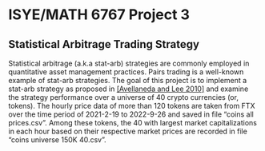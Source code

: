 # ISYE/MATH 6767 Project 3
## Statistical Arbitrage Trading Strategy


Statistical arbitrage (a.k.a stat-arb) strategies are commonly employed in quantitative asset management
practices. Pairs trading is a well-known example of stat-arb strategies. The goal of this project is to implement
a stat-arb strategy as proposed in [[Avellaneda and Lee 2010]](doc/Statistical%20arbitrage%20in%20the%20US%20equities%20market2010.pdf) and examine the strategy performance
over a universe of 40 crypto currencies (or, tokens). The hourly price data of more than 120 tokens are taken
from FTX over the time period of 2021-2-19 to 2022-9-26 and saved in file “coins all prices.csv”. Among
these tokens, the 40 with largest market capitalizations in each hour based on their respective market prices
are recorded in file “coins universe 150K 40.csv”. 